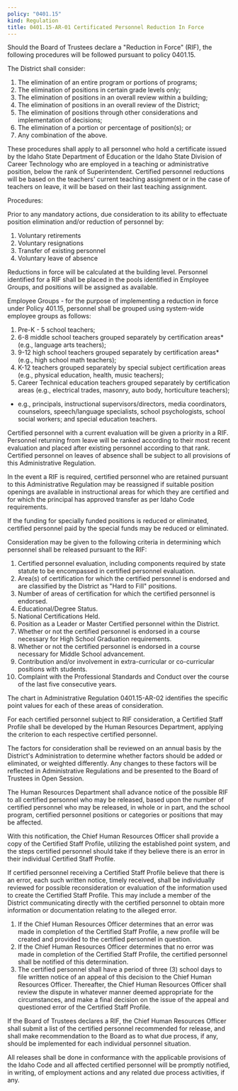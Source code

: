```yaml
---
policy: "0401.15"
kind: Regulation
title: 0401.15-AR-01 Certificated Personnel Reduction In Force
---
```


Should the Board of Trustees declare a "Reduction in Force" (RIF), the following procedures will be followed pursuant to policy 0401.15.

The District shall consider:

1.  The elimination of an entire program or portions of programs;
1.  The elimination of positions in certain grade levels only;
1.  The elimination of positions in an overall review within a building;
1.  The elimination of positions in an overall review of the District;
1.  The elimination of positions through other considerations and implementation of decisions;
1.  The elimination of a portion or percentage of position(s); or
1.  Any combination of the above.

These procedures shall apply to all personnel who hold a certificate issued by the Idaho State Department of Education or the Idaho State Division of Career Technology who are employed in a teaching or administrative position, below the rank of Superintendent.   Certified personnel reductions will be based on the teachers' current teaching assignment or in the case of teachers on leave, it will be based on their last teaching assignment.

Procedures:

Prior to any mandatory actions, due consideration to its ability to effectuate position elimination and/or reduction of personnel by:

1.  Voluntary retirements
1.  Voluntary resignations
1.  Transfer of existing personnel 
1.  Voluntary leave of absence

Reductions in force will be calculated at the building level.  Personnel identified for a RIF shall be placed in the pools identified in Employee Groups, and positions will be assigned as available.

Employee Groups - for the purpose of implementing a reduction in force under Policy 401.15, personnel shall be grouped using system-wide employee groups as follows:

1.  Pre-K - 5 school teachers;
1.  6-8 middle school teachers grouped separately by certification areas*  (e.g., language arts teachers);
1.  9-12 high school teachers grouped separately by certification areas* (e.g., high school math teachers);
1.  K-12 teachers grouped separately by special subject certification areas (e.g., physical education, health, music teachers);
1.  Career Technical education teachers grouped separately by certification areas (e.g., electrical trades, masonry, auto body, horticulture teachers);

* e.g., principals, instructional supervisors/directors, media coordinators, counselors, speech/language specialists, school psychologists, school social workers; and special education teachers.


Certified personnel with a current evaluation will be given a priority in a RIF.  Personnel returning from leave will be ranked according to their most recent evaluation and placed after existing personnel according to that rank.   Certified personnel on leaves of absence shall be subject to all provisions of this Administrative Regulation.

In the event a RIF is required, certified personnel who are retained pursuant to this Administrative Regulation may be reassigned if suitable position openings are available in instructional areas for which they are certified and for which the principal has approved transfer as per Idaho Code requirements.

If the funding for specially funded positions is reduced or eliminated, certified personnel paid by the special funds may be reduced or eliminated.

Consideration may be given to the following criteria in determining which personnel shall be released pursuant to the RIF:

1.  Certified personnel evaluation, including components required by state statute to be encompassed in certified personnel evaluation.
1.  Area(s) of certification for which the certified personnel is endorsed and are classified by the District as "Hard to Fill" positions.
1.  Number of areas of certification for which the certified personnel is endorsed.
1.  Educational/Degree Status.
1.  National Certifications Held.
1.  Position as a Leader or Master Certified personnel within the District.
1.  Whether or not the certified personnel is endorsed in a course necessary for High School Graduation requirements.
1.  Whether or not the certified personnel is endorsed in a course necessary for Middle School advancement.
1.   Contribution and/or involvement in extra-curricular or co-curricular positions with students.
1.  Complaint with the Professional Standards and Conduct over the course of the last five consecutive years.

The chart in Administrative Regulation 0401.15-AR-02 identifies the specific point values for each of these areas of consideration.

For each certified personnel subject to RIF consideration, a Certified Staff Profile shall be developed by the Human Resources Department, applying the criterion to each respective certified personnel.

The factors for consideration shall be reviewed on an annual basis by the District's Administration to determine whether factors should be added or eliminated, or weighted differently.  Any changes to these factors will be reflected in Administrative Regulations and be presented to the Board of Trustees in Open Session.

The Human Resources Department shall advance notice of the possible RIF to all certified personnel who may be released, based upon the number of certified personnel who may be released, in whole or in part, and the school program, certified personnel positions or categories or positions that may be affected.

With this notification, the Chief Human Resources Officer shall provide a copy of the Certified Staff Profile, utilizing the established point system, and the steps certified personnel should take if they believe there is an error in their individual Certified Staff Profile.

If certified personnel receiving a Certified Staff Profile believe that there is an error, each such written notice, timely received, shall be individually reviewed for possible reconsideration or evaluation of the information used to create the Certified Staff Profile.   This may include a member of the District communicating directly with the certified personnel to obtain more information or documentation relating to the alleged error.

1.  If the Chief Human Resources Officer determines that an error was made in completion of the Certified Staff Profile, a new profile will be created and provided to the certified personnel in question.
1.  If the Chief Human Resources Officer determines that no error was made in completion of the Certified Staff Profile, the certified personnel shall be notified of this determination.
1.  The certified personnel shall have a period of three (3) school days to file written notice of an appeal of this decision to the Chief Human Resources Officer.   Thereafter, the Chief Human Resources Officer shall review the dispute in whatever manner deemed appropriate for the circumstances, and make a final decision on the issue of the appeal and questioned error of the Certified Staff Profile.

If the Board of Trustees declares a RIF, the Chief Human Resources Officer shall submit a list of the certified personnel recommended for release, and shall make recommendation to the Board as to what due process, if any, should be implemented for each individual personnel situation.

All releases shall be done in conformance with the applicable provisions of the Idaho Code and all affected certified personnel will be promptly notified, in writing, of employment actions and any related due process activities, if any.
